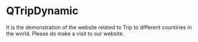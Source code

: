 # QTripDynamic

It is the demonstration of the website related to Trip to different countiries in the world. Please do make a visit to our website.
